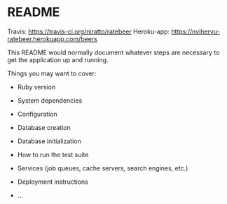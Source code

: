 # README
Travis: https://travis-ci.org/niratto/ratebeer
Heroku-app: https://nvihervu-ratebeer.herokuapp.com/beers

This README would normally document whatever steps are necessary to get the
application up and running.

Things you may want to cover:

* Ruby version

* System dependencies

* Configuration

* Database creation

* Database initialization

* How to run the test suite

* Services (job queues, cache servers, search engines, etc.)

* Deployment instructions

* ...
